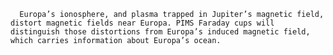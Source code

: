 
      Europa’s ionosphere, and plasma trapped in Jupiter’s magnetic field, distort magnetic fields near Europa. PIMS Faraday cups will distinguish those distortions from Europa’s induced magnetic field, which carries information about Europa’s ocean.
    